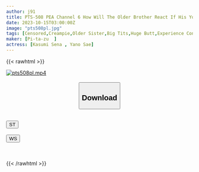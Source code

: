 ```yaml
---
author: j91
title: PTS-508 PEA Channel 6 How Will The Older Brother React If His Younger Sister Watches AV In The Living Room? ? A Prank When I Matched With My Real Father On The Dad-katsu App! !
date: 2023-10-15T03:00:00Z
image: "pts508pl.jpg"
tags: [Censored,Creampie,Older Sister,Big Tits,Huge Butt,Experience Confession	]
maker: [Pi-ta-zu  ]
actress: [Kasumi Sena , Yano Sae]
---
```



{{< rawhtml >}}

<div class="video" data-videoid="XbGYkBYJr4CGge">
    <a href="javascript:;">
        <img src="https://my.j91.asia/posts/pts508pl/pts508pl.jpg" width="WIDTH" height="HEIGHT" alt="pts508pl.mp4" loading="lazy">
    </a>
</div>

<script type="text/javascript" src="https://j91.asia/asset/on-demand-st.js"></script>

<br>
  <link rel="stylesheet" href="https://j91.asia/asset/bs5.css">
  
  <center>
  <button class="btn btn-primary" type="button" data-bs-toggle="collapse" data-bs-target=".multi-collapse" aria-expanded="false" aria-controls="multiCollapseExample1 multiCollapseExample2"><h2>Download</h2></button></center>
</p>
<div class="row">
  <div class="col">
    <div class="collapse multi-collapse" id="multiCollapseExample1">
      <div class="card card-body">
	      	      <br>
<div class="buttons">  
<a href="https://streamtape.to/v/XbGYkBYJr4CGge"><button class="btn-hover color-3"><i class="fa fa-download"></i> ST</button></a></div>
    </div>
  </div>
</div>
  <div class="col">
    <div class="collapse multi-collapse" id="multiCollapseExample2">
      <div class="card card-body">
	      <br>
<div class="buttons">
    <a href="https://wolfstream.tv/kl8qajtdl1uy"><button class="btn-hover color-9"><i class="fa fa-download"></i> WS</button></a></div>
<br><br>
      </div>
    </div>
  </div>
</div>

{{< /rawhtml >}}